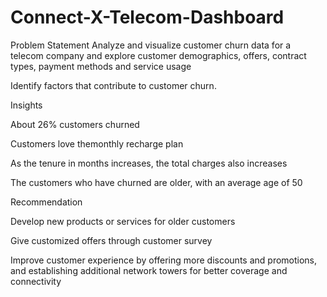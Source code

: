 # Connect-X-Telecom-Dashboard

Problem Statement
Analyze and visualize customer churn data for a telecom company and explore customer demographics, offers, contract types, payment methods and service usage

Identify factors that contribute to customer churn.  

Insights

About 26% customers churned

Customers love themonthly recharge plan

As the tenure in months increases, the total charges also increases

The customers who have churned are older, with an average age of 50


Recommendation

Develop new products or services for older customers

Give customized offers through customer survey

Improve customer experience by offering more discounts and promotions, and establishing additional network towers for better coverage and connectivity
